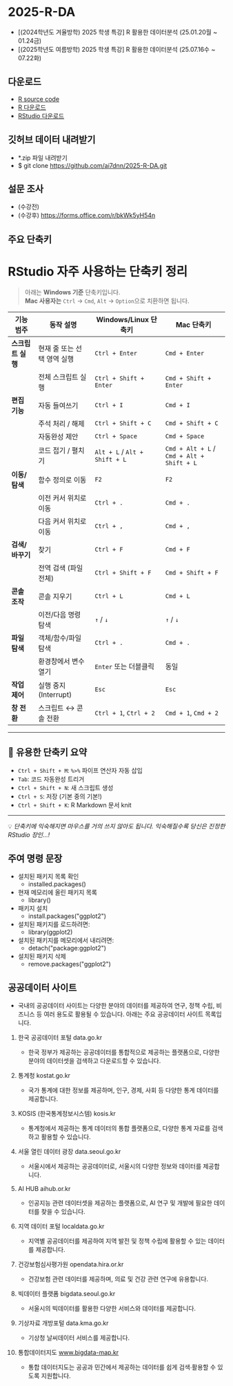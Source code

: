 # 2025-R-DA
- [(2024학년도 겨율방학) 2025 학생 특강] R 활용한 데이터분석 (25.01.20월 ~ 01.24금)
- [(2025학년도 여름방학) 2025 학생 특강] R 활용한 데이터분석 (25.07.16수 ~ 07.22화)

## 다운로드
- [R source code](http://www.hanbit.co.kr/src/4653)
- [R 다운로드](https://www.r-project.org/)
- [RStudio 다운로드](https://posit.co/download/rstudio-desktop)

## 깃허브 데이터 내려받기
- *.zip 파일 내려받기
- $ git clone https://github.com/ai7dnn/2025-R-DA.git

## 설문 조사
- (수강전) 
- (수강후) https://forms.office.com/r/bkWk5yH54n

## 주요 단축키
# RStudio 자주 사용하는 단축키 정리

> 아래는 **Windows 기준** 단축키입니다.  
> **Mac 사용자는** `Ctrl` → `Cmd`, `Alt` → `Option`으로 치환하면 됩니다.

| 기능 범주       | 동작 설명                        | Windows/Linux 단축키      | Mac 단축키             |
|----------------|----------------------------------|----------------------------|-------------------------|
| **스크립트 실행** | 현재 줄 또는 선택 영역 실행       | `Ctrl + Enter`             | `Cmd + Enter`           |
|                | 전체 스크립트 실행                | `Ctrl + Shift + Enter`     | `Cmd + Shift + Enter`   |
| **편집 기능**   | 자동 들여쓰기                     | `Ctrl + I`                 | `Cmd + I`               |
|                | 주석 처리 / 해제                 | `Ctrl + Shift + C`         | `Cmd + Shift + C`       |
|                | 자동완성 제안                     | `Ctrl + Space`             | `Cmd + Space`           |
|                | 코드 접기 / 펼치기                | `Alt + L` / `Alt + Shift + L` | `Cmd + Alt + L` / `Cmd + Alt + Shift + L` |
| **이동/탐색**   | 함수 정의로 이동                  | `F2`                       | `F2`                    |
|                | 이전 커서 위치로 이동             | `Ctrl + .`                 | `Cmd + .`               |
|                | 다음 커서 위치로 이동             | `Ctrl + ,`                 | `Cmd + ,`               |
| **검색/바꾸기** | 찾기                              | `Ctrl + F`                 | `Cmd + F`               |
|                | 전역 검색 (파일 전체)             | `Ctrl + Shift + F`         | `Cmd + Shift + F`       |
| **콘솔 조작**   | 콘솔 지우기                       | `Ctrl + L`                 | `Cmd + L`               |
|                | 이전/다음 명령 탐색               | `↑` / `↓`                  | `↑` / `↓`               |
| **파일 탐색**   | 객체/함수/파일 탐색               | `Ctrl + .`                 | `Cmd + .`               |
|                | 환경창에서 변수 열기              | `Enter` 또는 더블클릭      | 동일                    |
| **작업 제어**   | 실행 중지 (Interrupt)             | `Esc`                      | `Esc`                   |
| **창 전환**     | 스크립트 ↔ 콘솔 전환              | `Ctrl + 1`, `Ctrl + 2`     | `Cmd + 1`, `Cmd + 2`     |

---

## 🎯 유용한 단축키 요약

- `Ctrl + Shift + M`: `%>%` 파이프 연산자 자동 삽입  
- `Tab`: 코드 자동완성 트리거  
- `Ctrl + Shift + N`: 새 스크립트 생성  
- `Ctrl + S`: 저장 (기본 중의 기본!)  
- `Ctrl + Shift + K`: R Markdown 문서 knit

---

💡 *단축키에 익숙해지면 마우스를 거의 쓰지 않아도 됩니다. 익숙해질수록 당신은 진정한 RStudio 장인…!*


## 주여 명령 문장
- 설치된 패키지 목록 확인
  - installed.packages()
- 현재 메모리에 올린 패키지 목록
  - library()
- 패키지 설치
  - install.packages("ggplot2")
- 설치된 패키지를 로드하려면:
  - library(ggplot2)
- 설치된 패키지를 메모리에서 내리려면:
  - detach("package:ggplot2")
- 설치된 패키지 삭제
  - remove.packages("ggplot2")

## 공공데이터 사이트
- 국내의 공공데이터 사이트는 다양한 분야의 데이터를 제공하여 연구, 정책 수립, 비즈니스 등 여러 용도로 활용될 수 있습니다. 아래는 주요 공공데이터 사이트 목록입니다.

1. 한국 공공데이터 포털 data.go.kr
    - 한국 정부가 제공하는 공공데이터를 통합적으로 제공하는 플랫폼으로, 다양한 분야의 데이터셋을 검색하고 다운로드할 수 있습니다.

2. 통계청 kostat.go.kr
    - 국가 통계에 대한 정보를 제공하며, 인구, 경제, 사회 등 다양한 통계 데이터를 제공합니다.

3. KOSIS (한국통계정보시스템) kosis.kr
    - 통계청에서 제공하는 통계 데이터의 통합 플랫폼으로, 다양한 통계 자료를 검색하고 활용할 수 있습니다.

4. 서울 열린 데이터 광장 data.seoul.go.kr
    - 서울시에서 제공하는 공공데이터로, 서울시의 다양한 정보와 데이터를 제공합니다.

5. AI HUB aihub.or.kr
    - 인공지능 관련 데이터셋을 제공하는 플랫폼으로, AI 연구 및 개발에 필요한 데이터를 찾을 수 있습니다.

6. 지역 데이터 포털 localdata.go.kr
    - 지역별 공공데이터를 제공하여 지역 발전 및 정책 수립에 활용할 수 있는 데이터를 제공합니다.

7. 건강보험심사평가원 opendata.hira.or.kr
    - 건강보험 관련 데이터를 제공하며, 의료 및 건강 관련 연구에 유용합니다.

8. 빅데이터 플랫폼 bigdata.seoul.go.kr
    - 서울시의 빅데이터를 활용한 다양한 서비스와 데이터를 제공합니다.
  
9. 기상자료 개방포털 data.kma.go.kr
    - 기상청 날씨데이터 서비스를 제공합니다.

10. 통합데이터지도 www.bigdata-map.kr
    - 통합 데이터지도는 공공과 민간에서 제공하는 데이터를 쉽게 검색∙활용할 수 있도록 지원합니다.

